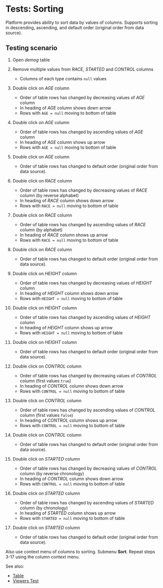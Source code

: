 <!-- TITLE: Tests: Sorting -->
<!-- SUBTITLE: -->

# Tests: Sorting

Platform provides ability to sort data by values ​​of columns. 
Supports sorting in descending, ascending, and default order (original order from data source).

## Testing scenario

1. Open *demog* table

1. Remove multiple values ​​from *RACE*, *STARTED* and *CONTROL* columns
   * Columns of each type contains ```null``` values

1. Double click on *AGE* column
   * Order of table rows has changed by decreasing values ​​of *AGE* column
   * In heading of *AGE* column shows down arrow
   * Rows with ```AGE ​​= null``` moving to bottom of table   

1. Double click on *AGE* column
   * Order of table rows has changed by ascending values ​​of *AGE* column
   * In heading of *AGE* column shows up arrow
   * Rows with ```AGE ​​= null``` moving to bottom of table   
      
1. Double click on *AGE* column
   * Order of table rows has changed to default order (original order from data source).

1. Double click on *RACE* column
   * Order of table rows has changed by decreasing values ​​of *RACE* column (by reverse alphabet)
   * In heading of *RACE* column shows down arrow
   * Rows with ```RACE ​​= null``` moving to bottom of table   

1. Double click on *RACE* column
   * Order of table rows has changed by ascending values ​​of *RACE* column (by alphabet)
   * In heading of *RACE* column shows up arrow
   * Rows with ```RACE ​​= null``` moving to bottom of table   
      
1. Double click on *RACE* column
   * Order of table rows has changed to default order (original order from data source).   
   
1. Double click on *HEIGHT* column
   * Order of table rows has changed by decreasing values ​​of *HEIGHT* column 
   * In heading of *HEIGHT* column shows down arrow
   * Rows with ```HEIGHT ​​= null``` moving to bottom of table   

1. Double click on *HEIGHT* column
   * Order of table rows has changed by ascending values ​​of *HEIGHT* column
   * In heading of *HEIGHT* column shows up arrow
   * Rows with ```HEIGHT ​​= null``` moving to bottom of table   
      
1. Double click on *HEIGHT* column
   * Order of table rows has changed to default order (original order from data source).   
   
1. Double click on *CONTROL* column
   * Order of table rows has changed by decreasing values ​​of *CONTROL* column (first values ​​```true```)
   * In heading of *CONTROL* column shows down arrow
   * Rows with ```CONTROL ​​= null``` moving to bottom of table   

1. Double click on *CONTROL* column
   * Order of table rows has changed by ascending values ​​of *CONTROL* column (first values ​​```false```)
   * In heading of *CONTROL* column shows up arrow
   * Rows with ```CONTROL ​​= null``` moving to bottom of table   
      
1. Double click on *CONTROL* column
   * Order of table rows has changed to default order (original order from data source).         
   
1. Double click on *STARTED* column
   * Order of table rows has changed by decreasing values ​​of *CONTROL* column (by reverse chronology)
   * In heading of *CONTROL* column shows down arrow
   * Rows with ```CONTROL ​​= null``` moving to bottom of table   

1. Double click on *STARTED* column
   * Order of table rows has changed by ascending values ​​of *STARTED* column (by chronology)
   * In heading of *STARTED* column shows up arrow
   * Rows with ```STARTED ​​= null``` moving to bottom of table   
      
1. Double click on *STARTED* column
   * Order of table rows has changed to default order (original order from data source).         
      
Also use context menu of columns to sorting. Submenu **Sort**. 
Repeat steps 3-17 using the column context menu.   
   
See also:
  * [Table](../entities/table.md)
  * [Viewers Test](../viewers/viewers-test.md)
